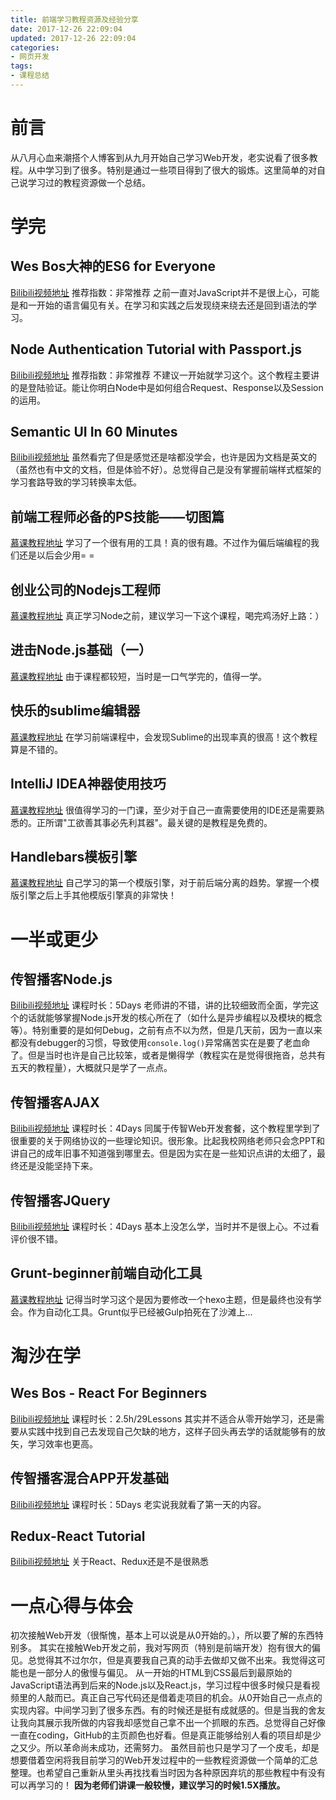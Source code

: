 ```yaml
---
title: 前端学习教程资源及经验分享
date: 2017-12-26 22:09:04
updated: 2017-12-26 22:09:04
categories:
- 网页开发
tags:
- 课程总结
---
```

# 前言
从八月心血来潮搭个人博客到从九月开始自己学习Web开发，老实说看了很多教程。从中学习到了很多。特别是通过一些项目得到了很大的锻炼。这里简单的对自己说学习过的教程资源做一个总结。

<!-- more -->
# 学完
## Wes Bos大神的ES6 for Everyone
[Bilibili视频地址](https://www.bilibili.com/video/av8498402/)
推荐指数：非常推荐
之前一直对JavaScript并不是很上心，可能是和一开始的语言偏见有关。在学习和实践之后发现绕来绕去还是回到语法的学习。

## Node Authentication Tutorial with Passport.js
[Bilibili视频地址](https://www.bilibili.com/video/av11730340/)
推荐指数：非常推荐
不建议一开始就学习这个。这个教程主要讲的是登陆验证。能让你明白Node中是如何组合Request、Response以及Session的运用。

## Semantic UI In 60 Minutes
[Bilibili视频地址](https://www.bilibili.com/video/av15347497/)
虽然看完了但是感觉还是啥都没学会，也许是因为文档是英文的（虽然也有中文的文档，但是体验不好）。总觉得自己是没有掌握前端样式框架的学习套路导致的学习转换率太低。

## 前端工程师必备的PS技能——切图篇
[慕课教程地址](https://www.imooc.com/learn/506)
学习了一个很有用的工具！真的很有趣。不过作为偏后端编程的我们还是以后会少用= =

## 创业公司的Nodejs工程师
[慕课教程地址](https://www.imooc.com/learn/728)
真正学习Node之前，建议学习一下这个课程，喝完鸡汤好上路：）

## 进击Node.js基础（一）
[慕课教程地址](https://www.imooc.com/learn/348)
由于课程都较短，当时是一口气学完的，值得一学。

## 快乐的sublime编辑器
[慕课教程地址](https://www.imooc.com/learn/333)
在学习前端课程中，会发现Sublime的出现率真的很高！这个教程算是不错的。

## IntelliJ IDEA神器使用技巧
[慕课教程地址](https://www.imooc.com/learn/924)
很值得学习的一门课，至少对于自己一直需要使用的IDE还是需要熟悉的。正所谓"工欲善其事必先利其器"。最关键的是教程是免费的。

## Handlebars模板引擎
[慕课教程地址](https://www.imooc.com/learn/859)
自己学习的第一个模版引擎，对于前后端分离的趋势。掌握一个模版引擎之后上手其他模版引擎真的非常快！


# 一半或更少
## 传智播客Node.js
[Bilibili视频地址](https://www.bilibili.com/video/av14169969/)
课程时长：5Days
老师讲的不错，讲的比较细致而全面，学完这个的话就能够掌握Node.js开发的核心所在了（如什么是异步编程以及模块的概念等）。特别重要的是如何Debug，之前有点不以为然，但是几天前，因为一直以来都没有debugger的习惯，导致使用`console.log()`异常痛苦实在是要了老血命了。但是当时也许是自己比较笨，或者是懒得学（教程实在是觉得很拖沓，总共有五天的教程量），大概就只是学了一点点。

## 传智播客AJAX
[Bilibili视频地址](https://www.bilibili.com/video/av14332834/)
课程时长：4Days
同属于传智Web开发套餐，这个教程里学到了很重要的关于网络协议的一些理论知识。很形象。比起我校网络老师只会念PPT和讲自己的成年旧事不知道强到哪里去。但是因为实在是一些知识点讲的太细了，最终还是没能坚持下来。

## 传智播客JQuery
[Bilibili视频地址](https://www.bilibili.com/video/av14216482/)
课程时长：4Days
基本上没怎么学，当时并不是很上心。不过看评价很不错。

## Grunt-beginner前端自动化工具
[慕课教程地址](https://www.imooc.com/learn/30)
记得当时学习这个是因为要修改一个hexo主题，但是最终也没有学会。作为自动化工具。Grunt似乎已经被Gulp拍死在了沙滩上...

# 淘沙在学
## Wes Bos - React For Beginners
[Bilibili视频地址](https://www.bilibili.com/video/av8567329/)
课程时长：2.5h/29Lessons
其实并不适合从零开始学习，还是需要从实践中找到自己去发现自己欠缺的地方，这样子回头再去学的话就能够有的放矢，学习效率也更高。

## 传智播客混合APP开发基础
[Bilibili视频地址](https://www.bilibili.com/video/av14358701/)
课程时长：5Days
老实说我就看了第一天的内容。

## Redux-React Tutorial
[Bilibili视频地址](https://www.bilibili.com/video/av11530583/)
关于React、Redux还是不是很熟悉

# 一点心得与体会
初次接触Web开发（很惭愧，基本上可以说是从0开始的。），所以要了解的东西特别多。
其实在接触Web开发之前，我对写网页（特别是前端开发）抱有很大的偏见。总觉得其不过尔尔，但是真要我自己真的动手去做却又做不出来。我觉得这可能也是一部分人的傲慢与偏见。
从一开始的HTML到CSS最后到最原始的JavaScript语法再到后来的Node.js以及React.js，学习过程中很多时候只是看视频里的人敲而已。真正自己写代码还是借着走项目的机会。从0开始自己一点点的实现内容。中间学习到了很多东西。有的时候还是挺有成就感的。但是当我的舍友让我向其展示我所做的内容我却感觉自己拿不出一个抓眼的东西。总觉得自己好像一直在coding，GitHub的主页颜色也好看。但是真正能够给别人看的项目却是少之又少。所以革命尚未成功，还需努力。
虽然目前也只是学习了一个皮毛，却是想要借着空闲将我目前学习的Web开发过程中的一些教程资源做一个简单的汇总整理。也希望自己重新从里头再找找看当时因为各种原因弃坑的那些教程中有没有可以再学习的！
**因为老师们讲课一般较慢，建议学习的时候1.5X播放。**